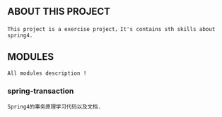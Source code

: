 ## ABOUT THIS PROJECT

    This project is a exercise project，It's contains sth skills about spring4.

## MODULES
    All modules description !
    
### spring-transaction

    Spring4的事务原理学习代码以及文档.
